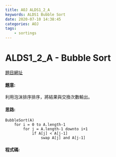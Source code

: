 ```yaml
---
title: AOJ ALDS1_2_A
keywords: ALDS1 Bubble Sort
date: 2020-07-10 14:38:45
categories: AOJ
tags:
    - sortings
---
```

# ALDS1_2_A - Bubble Sort
[題目網址](https://onlinejudge.u-aizu.ac.jp/courses/lesson/1/ALDS1/all/ALDS1_2_A)

#### 題意:
利用泡沫排序排序，將結果與交換次數輸出。
<!-- more -->
#### 思路:
```
BubbleSort(A)
    for i = 0 to A.length-1
        for j = A.length-1 downto i+1
            if A[j] < A[j-1]
                swap A[j] and A[j-1]
```

#### 程式碼:
<script src="https://gist.github.com/Daviswww/d75e8bdad871d3b66348390c03f6f3d5.js"></script>